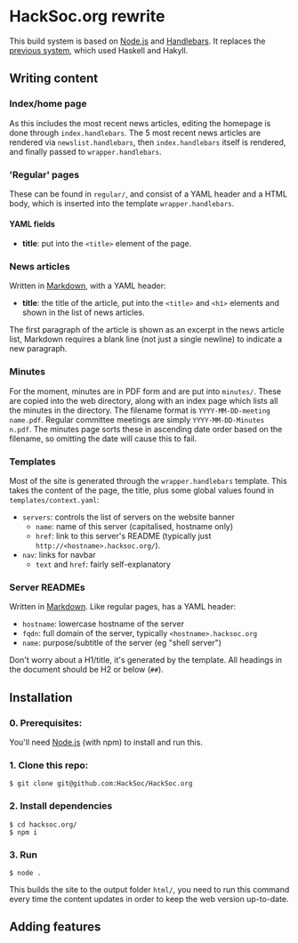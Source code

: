 HackSoc.org rewrite
===

This build system is based on [Node.js][nodejs] and [Handlebars]. It replaces the [previous system][Hakyll], which used Haskell and Hakyll.

## Writing content

### Index/home page
As this includes the most recent news articles, editing the homepage is done through `index.handlebars`. The 5 most recent news articles are rendered via `newslist.handlebars`, then `index.handlebars` itself is rendered, and finally passed to `wrapper.handlebars`.

### 'Regular' pages
These can be found in `regular/`, and consist of a YAML header and a HTML body, which is inserted into the template `wrapper.handlebars`.

#### YAML fields
 - **title**: put into the `<title>` element of the page.

### News articles
Written in [Markdown], with a YAML header:
 - **title**: the title of the article, put into the `<title>` and `<h1>` elements and shown in the list of news articles.

The first paragraph of the article is shown as an excerpt in the news article list, Markdown requires a blank line (not just a single newline) to indicate a new paragraph.
### Minutes
For the moment, minutes are in PDF form and are put into `minutes/`. These are copied into the web directory, along with an index page which lists all the minutes in the directory. The filename format is `YYYY-MM-DD-meeting name.pdf`. Regular committee meetings are simply `YYYY-MM-DD-Minutes n.pdf`. The minutes page sorts these in ascending date order based on the filename, so omitting the date will cause this to fail.

### Templates
Most of the site is generated through the `wrapper.handlebars` template. This takes the content of the page, the title, plus some global values found in `templates/context.yaml`:

 - `servers`: controls the list of servers on the website banner
    - `name`: name of this server (capitalised, hostname only)
    - `href`: link to this server's README (typically just `http://<hostname>.hacksoc.org/`).
 - `nav`: links for navbar
    - `text` and `href`: fairly self-explanatory


### Server READMEs
Written in [Markdown]. Like regular pages, has a YAML header:
 - `hostname`: lowercase hostname of the server
 - `fqdn`: full domain of the server, typically `<hostname>.hacksoc.org`
 - `name`: purpose/subtitle of the server (eg "shell server")

Don't worry about a H1/title, it's generated by the template. All headings in the document should be H2 or below (`##`).

## Installation
### 0. Prerequisites:
You'll need [Node.js][nodejs] (with npm) to install and run this.
<!-- maybe add a quick link to install scripts? -->
### 1. Clone this repo:
```
$ git clone git@github.com:HackSoc/HackSoc.org
```
### 2. Install dependencies
```
$ cd hacksoc.org/
$ npm i
```
### 3. Run
```
$ node .
```
This builds the site to the output folder `html/`, you need to run this command every time the content updates in order to keep the web version up-to-date.

## Adding features

[nodejs]: https://nodejs.org/en/
[Handlebars]: https://handlebarsjs.com/
[Markdown]: https://daringfireball.net/projects/markdown/syntax
[Hakyll]: https://github.com/HackSoc/hacksoc.org/tree/hakyll-last
